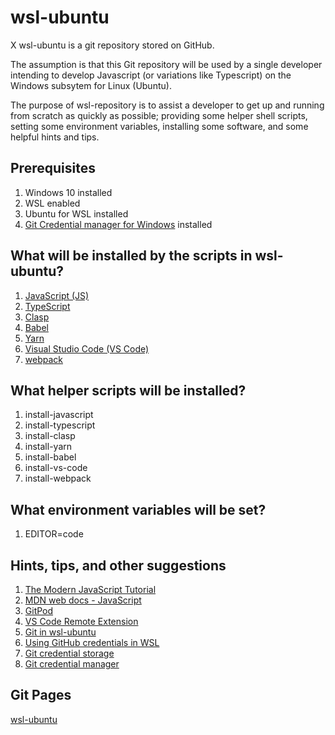 # wsl-ubuntu
X
wsl-ubuntu is a git repository stored on GitHub.

The assumption is that this Git repository will be used by a single developer intending to develop Javascript (or variations like Typescript) on the Windows subsytem for Linux (Ubuntu).

The purpose of wsl-repository is to assist a developer to get up and running from scratch as quickly as possible; providing some helper shell scripts, setting some environment variables, installing some software, and some helpful hints and tips.

## Prerequisites

1. Windows 10 installed
2. WSL enabled
3. Ubuntu for WSL installed
4. [Git Credential manager for Windows](https://git-scm.com/book/en/v2/Git-Tools-Credential-Storage) installed

## What will be installed by the scripts in wsl-ubuntu?

1. [JavaScript (JS)](https://en.wikipedia.org/wiki/JavaScript)
2. [TypeScript](https://en.wikipedia.org/wiki/TypeScript)
3. [Clasp](https://github.com/google/clasp)
4. [Babel](https://babeljs.io/)
5. [Yarn](https://yarnpkg.com/)
6. [Visual Studio Code (VS Code)](https://code.visualstudio.com/)
7. [webpack](https://webpack.js.org/)

## What helper scripts will be installed?

1. install-javascript
2. install-typescript
3. install-clasp
4. install-yarn
5. install-babel
6. install-vs-code
7. install-webpack

## What environment variables will be set?

1. EDITOR=code

## Hints, tips, and other suggestions

1. [The Modern JavaScript Tutorial](https://javascript.info/)
2. [MDN web docs - JavaScript](https://developer.mozilla.org/en-US/docs/Web/JavaScript)
3. [GitPod](https://www.gitpod.io/)
4. [VS Code Remote Extension](https://code.visualstudio.com/docs/remote/wsl)
5. [Git in wsl-ubuntu](https://medium.com/faun/how-to-use-git-and-other-linux-tools-in-wsl-on-windows-4c0bffb68b35)
6. [Using GitHub credentials in WSL](https://blog.anaisbetts.org/using-github-credentials-in-wsl2/)
7. [Git credential storage](https://git-scm.com/book/en/v2/Git-Tools-Credential-Storage)
8. [Git credential manager](file:///C:/Program%20Files/Git/mingw64/share/doc/git-doc/git-credential-manager.html)

## Git Pages

[wsl-ubuntu](https://spr12ian.github.io/wsl-ubuntu/)